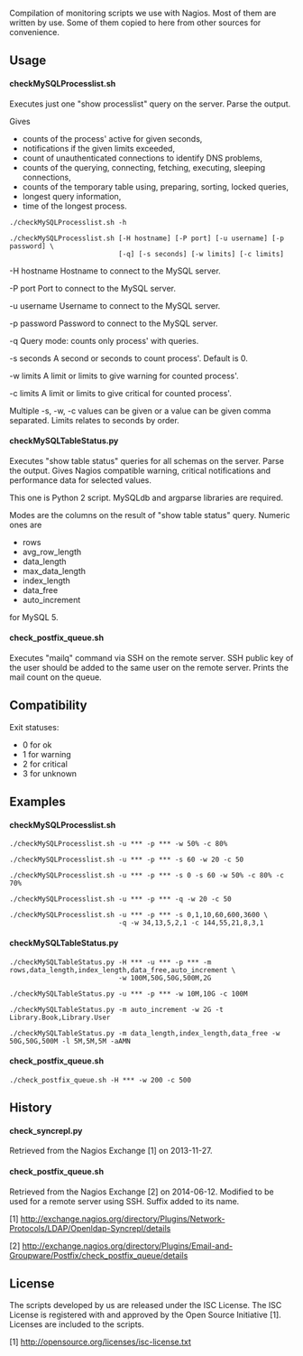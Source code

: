 Compilation of monitoring scripts we use with Nagios. Most of them are written
by use. Some of them copied to here from other sources for convenience.


## Usage

#### checkMySQLProcesslist.sh

Executes just one "show processlist" query on the server. Parse the output.

Gives

* counts of the process' active for given seconds,
* notifications if the given limits exceeded,
* count of unauthenticated connections to identify DNS problems,
* counts of the querying, connecting, fetching, executing, sleeping connections,
* counts of the temporary table using, preparing, sorting, locked queries,
* longest query information,
* time of the longest process.

```
./checkMySQLProcesslist.sh -h
```

```
./checkMySQLProcesslist.sh [-H hostname] [-P port] [-u username] [-p password] \
                           [-q] [-s seconds] [-w limits] [-c limits]
```    

-H hostname        Hostname to connect to the MySQL server.

-P port            Port to connect to the MySQL server.

-u username        Username to connect to the MySQL server.

-p password        Password to connect to the MySQL server.

-q                 Query mode: counts only process' with queries.

-s seconds         A second or seconds to count process'. Default is 0.

-w limits          A limit or limits to give warning for counted process'.

-c limits          A limit or limits to give critical for counted process'.

Multiple -s, -w, -c values can be given or a value can be given comma separated.
Limits relates to seconds by order.

#### checkMySQLTableStatus.py

Executes "show table status" queries for all schemas on the server. Parse the output. Gives Nagios compatible warning,
critical notifications and performance data for selected values.

This one is Python 2 script. MySQLdb and argparse libraries are required.

Modes are the columns on the result of "show table status" query. Numeric ones are

* rows
* avg_row_length
* data_length
* max_data_length
* index_length
* data_free
* auto_increment

for MySQL 5.

#### check_postfix_queue.sh

Executes "mailq" command via SSH on the remote server. SSH public key of the user should be added to the same user
on the remote server. Prints the mail count on the queue.


## Compatibility

Exit statuses:

* 0 for ok
* 1 for warning
* 2 for critical
* 3 for unknown


## Examples

#### checkMySQLProcesslist.sh

```
./checkMySQLProcesslist.sh -u *** -p *** -w 50% -c 80%
```

```
./checkMySQLProcesslist.sh -u *** -p *** -s 60 -w 20 -c 50
```

```
./checkMySQLProcesslist.sh -u *** -p *** -s 0 -s 60 -w 50% -c 80% -c 70%
```

```
./checkMySQLProcesslist.sh -u *** -p *** -q -w 20 -c 50
```

```
./checkMySQLProcesslist.sh -u *** -p *** -s 0,1,10,60,600,3600 \
                           -q -w 34,13,5,2,1 -c 144,55,21,8,3,1
```

#### checkMySQLTableStatus.py

```
./checkMySQLTableStatus.py -H *** -u *** -p *** -m rows,data_length,index_length,data_free,auto_increment \
                           -w 100M,50G,50G,500M,2G
```

```
./checkMySQLTableStatus.py -u *** -p *** -w 10M,10G -c 100M
```

```
./checkMySQLTableStatus.py -m auto_increment -w 2G -t Library.Book,Library.User
```

```
./checkMySQLTableStatus.py -m data_length,index_length,data_free -w 50G,50G,500M -l 5M,5M,5M -aAMN
```

#### check_postfix_queue.sh

```
./check_postfix_queue.sh -H *** -w 200 -c 500
```


## History

#### check_syncrepl.py

Retrieved from the Nagios Exchange [1] on 2013-11-27.

#### check_postfix_queue.sh

Retrieved from the Nagios Exchange [2] on 2014-06-12. Modified to be used for a remote server using SSH. Suffix added
to its name.


[1] http://exchange.nagios.org/directory/Plugins/Network-Protocols/LDAP/Openldap-Syncrepl/details

[2] http://exchange.nagios.org/directory/Plugins/Email-and-Groupware/Postfix/check_postfix_queue/details


## License

The scripts developed by us are released under the ISC License. The ISC License is registered with and approved by
the Open Source Initiative [1]. Licenses are included to the scripts.

[1] http://opensource.org/licenses/isc-license.txt

